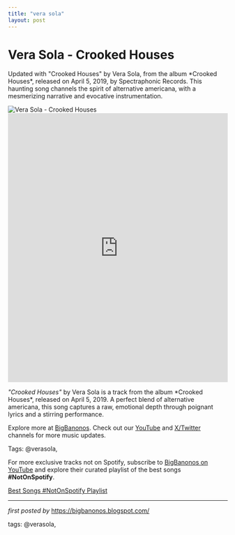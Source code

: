 ```yaml
---
title: "vera sola"
layout: post
---
```

<!-- Title of the Post -->
<h1 >Vera Sola - Crooked Houses</h1> <!-- Introductory Text -->
<p >Updated with "Crooked Houses" by Vera Sola, from the album *Crooked Houses*, released on April 5, 2019, by Spectraphonic Records. This haunting song channels the spirit of alternative americana, with a mesmerizing narrative and evocative instrumentation.</p> <!-- Featured Image -->
<div > <img src="https://f4.bcbits.com/img/a1694254031_9.jpg" alt="Vera Sola - Crooked Houses" />
</div> <!-- YouTube Video Embed -->
<div > <iframe width="100%" height="617" src="https://www.youtube.com/embed/0lyH1bClMGw" title="Vera Sola - Crooked Houses" frameborder="0" allow="accelerometer; autoplay; clipboard-write; encrypted-media; gyroscope; picture-in-picture; web-share" referrerpolicy="strict-origin-when-cross-origin" allowfullscreen></iframe>
</div> <!-- Song Information -->
<div > <p><em>"Crooked Houses"</em> by Vera Sola is a track from the album *Crooked Houses*, released on April 5, 2019. A perfect blend of alternative americana, this song captures a raw, emotional depth through poignant lyrics and a stirring performance.</p>
</div> <!-- Footer Links -->
<div > <p>Explore more at <a href="https://bigbanonos.blogspot.com/" target="_blank">BigBanonos</a>. Check out our <a href="https://www.youtube.com/@BigBanonos" target="_blank">YouTube</a> and <a href="https://x.com/bigbanonos" target="_blank">X/Twitter</a> channels for more music updates.</p>
</div> <!-- Tags -->
<p >Tags: @verasola,</p>


<!--Subscribe and Playlist Links-->
<div>
    <p>For more exclusive tracks not on Spotify, subscribe to <a href="https://www.youtube.com/@BigBanonos" target="_blank">BigBanonos on YouTube</a> and explore their curated playlist of the best songs <strong>#NotOnSpotify</strong>.</p>
    <p><a href="https://www.youtube.com/playlist?list=PLtuNtuTatqI0kFahUCbtbfenC_ET5O_tr" target="_blank">Best Songs #NotOnSpotify Playlist<br /></a></p></div>

<hr />

<p><em>first posted by</em> <a href="https://bigbanonos.blogspot.com/" rel="noopener" target="_new">https://bigbanonos.blogspot.com/</a></p>

<p>tags: @verasola,</p>
